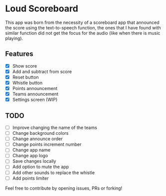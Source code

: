 # Loud Scoreboard

This app was born from the necessity of a scoreboard app that announced the score using the text-to-speech function, the ones that I have found with similar function did not get the focus for the audio (like when there is music playing).

## Features
- [x] Show score
- [x] Add and subtract from score
- [x] Reset button
- [x] Whistle button
- [x] Points announcement
- [x] Teams announcement
- [x] Settings screen (WIP)

## TODO
- [ ] Improve changing the name of the teams
- [ ] Change background colors
- [ ] Change announce order
- [ ] Change points increment number
- [ ] Change app name
- [ ] Change app logo
- [ ] Save changes locally
- [ ] Add option to mute the app
- [ ] Add other sounds to replace the whistle
- [ ] Add points limiter

Feel free to contribute by opening issues, PRs or forking!